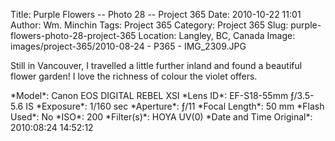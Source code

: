 Title: Purple Flowers -- Photo 28 -- Project 365
Date: 2010-10-22 11:01
Author: Wm. Minchin
Tags: Project 365
Category: Project 365
Slug: purple-flowers-photo-28-project-365
Location: Langley, BC, Canada
Image: images/project-365/2010-08-24 - P365 - IMG_2309.JPG

Still in Vancouver, I travelled a little further inland and found a
beautiful flower garden! I love the richness of colour the violet
offers.

<div markdown=1 class="photo-infobox">
*Model*:  Canon EOS DIGITAL REBEL XSI  
*Lens ID*: EF-S18-55mm ƒ/3.5-5.6 IS  
*Exposure*: 1/160 sec  
*Aperture*: ƒ/11  
*Focal Length*: 50 mm  
*Flash Used*: No  
*ISO*: 200  
*Filter(s)*: HOYA UV(0)  
*Date and Time Original*: 2010:08:24 14:52:12
</div>
